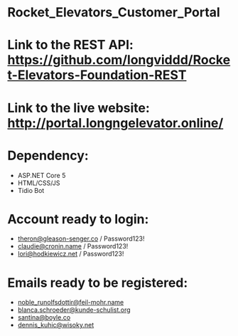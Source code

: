# Rocket_Elevators_Customer_Portal
# Link to the REST API: https://github.com/longviddd/Rocket-Elevators-Foundation-REST
# Link to the live website: http://portal.longngelevator.online/
# Dependency: 
- ASP.NET Core 5
- HTML/CSS/JS
- Tidio Bot
# Account ready to login: 
- theron@gleason-senger.co / Password123!
- claudie@cronin.name / Password123!
- lori@hodkiewicz.net / Password123!
# Emails ready to be registered: 
- noble_runolfsdottir@feil-mohr.name
- blanca.schroeder@kunde-schulist.org
- santina@boyle.co
- dennis_kuhic@wisoky.net

